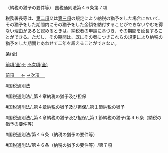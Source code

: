 （納税の猶予の要件等）
国税通則法第４６条第７項

税務署長等は、[第二項](国税通則法＿＿＿＿＿第４６条第２項)又は[第三項](国税通則法＿＿＿＿＿第４６条第３項)の規定により納税の猶予をした場合において、その猶予をした期間内にその猶予をした金額を納付することができないやむを得ない理由があると認めるときは、納税者の申請に基づき、その期間を延長することができる。ただし、その期間は、既にその者につきこれらの規定により納税の猶予をした期間とあわせて二年を超えることができない。

[条(全)](国税通則法＿＿＿＿＿第４６条_.md)

[前項(全)←](国税通則法＿＿＿＿＿第４６条第６項_.md)    [→次項(全)](国税通則法＿＿＿＿＿第４６条第８項_.md)

[前項 　 ←](国税通則法＿＿＿＿＿第４６条第６項.md)    [→次項 　 ](国税通則法＿＿＿＿＿第４６条第８項.md)



#国税通則法

#国税通則法/_第４章納税の猶予及び担保

#国税通則法/_第４章納税の猶予及び担保/_第１節納税の猶予

#国税通則法/_第４章納税の猶予及び担保/_第１節納税の猶予/第４６条（納税の猶予の要件等）

#国税通則法/第４６条（納税の猶予の要件等）

#国税通則法/第４６条（納税の猶予の要件等）/第７項


